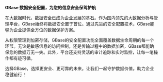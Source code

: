 **GBase 数据安全配置，为您的信息安全保驾护航**

在大数据时代，数据安全已成为企业发展的基石。作为国内领先的大数据分析与管理平台，GBase始终将数据安全置于首位。通过先进的安全配置技术，GBase能够为企业提供全方位的数据保护方案。

从权限管理到加密存储，GBase的安全配置功能全面覆盖数据生命周期的每一个环节。无论是敏感信息的访问控制，还是传输过程中的数据加密，GBase都能确保您的数据万无一失。此外，平台还支持灵活的审计追踪和实时监控，让每一笔操作都有迹可循。

选择GBase，选择更安全、更可靠的未来。让我们一起守护数据价值，助力企业稳健前行！